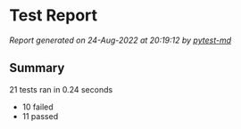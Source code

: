 # Test Report

*Report generated on 24-Aug-2022 at 20:19:12 by [pytest-md]*

[pytest-md]: https://github.com/hackebrot/pytest-md

## Summary

21 tests ran in 0.24 seconds

- 10 failed
- 11 passed
